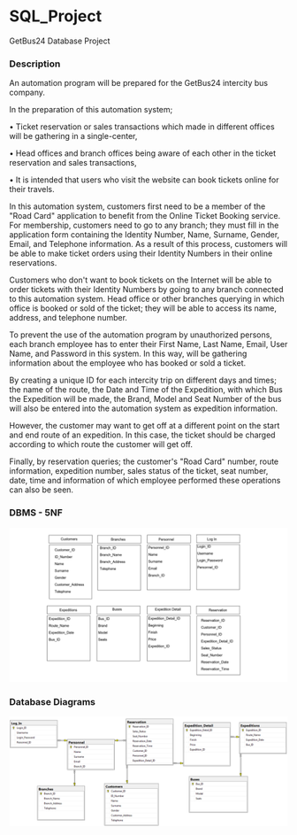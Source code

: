 # SQL_Project
GetBus24 Database Project

### Description
An automation program will be prepared for the GetBus24 intercity bus company.

In the preparation of this automation system;

•	Ticket reservation or sales transactions which made in different offices will be gathering in a single-center,

•	Head offices and branch offices being aware of each other in the ticket reservation and sales transactions,

•	It is intended that users who visit the website can book tickets online for their travels.

In this automation system, customers first need to be a member of the "Road Card" application to benefit from the Online Ticket Booking service.
For membership, customers need to go to any branch; they must fill in the application form containing the  Identity Number, Name, Surname, Gender, Email, and Telephone information. 
As a result of this process, customers will be able to make ticket orders using their Identity Numbers in their online reservations.

Customers who don't want to book tickets on the Internet will be able to order tickets with their Identity Numbers by going to any branch connected to this automation system.
Head office or other branches querying in which office is booked or sold of the ticket; they will be able to access its name, address, and telephone number.

To prevent the use of the automation program by unauthorized persons, each branch employee has to enter their First Name, Last Name, Email, User Name,
and Password in this system. In this way, will be gathering information about the employee who has booked or sold a ticket.

By creating a unique ID for each intercity trip on different days and times; the name of the route, the Date and Time of the Expedition, with which Bus the Expedition will be made, the Brand, Model and Seat Number of the bus will also be entered into the automation system as expedition information.

However, the customer may want to get off at a different point on the start and end route of an expedition. 
In this case, the ticket should be charged according to which route the customer will get off.

Finally, by reservation queries; the customer's "Road Card" number, route information, expedition number, sales status of the ticket,
seat number, date, time and information of which employee performed these operations can also be seen.

### DBMS - 5NF

![](Images/dbms.png)


### Database Diagrams

![](Images/DB_Diagrams.png)
